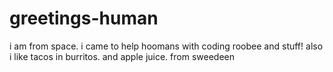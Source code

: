 # greetings-human
i am from space. i came to help hoomans with coding roobee and stuff!
also i like tacos in burritos. and apple juice. from sweedeen
